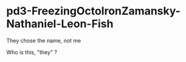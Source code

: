pd3-FreezingOctoIronZamansky-Nathaniel-Leon-Fish
================================================

They chose the name, not me


Who is this, "they" ?
